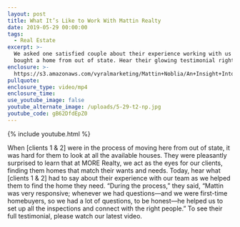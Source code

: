 ```yaml
---
layout: post
title: What It’s Like to Work With Mattin Realty
date: 2019-05-29 00:00:00
tags:
  - Real Estate
excerpt: >-
  We asked one satisfied couple about their experience working with us as they
  bought a home from out of state. Hear their glowing testimonial right here.
enclosure: >-
  https://s3.amazonaws.com/vyralmarketing/Mattin+Noblia/An+Insight+Into+What+Its+Like+to+Work+With+MORE+Realty.mp4
pullquote:
enclosure_type: video/mp4
enclosure_time:
use_youtube_image: false
youtube_alternate_image: /uploads/5-29-t2-np.jpg
youtube_code: gB62DfdEpZ0
---
```


{% include youtube.html %}

When \[clients 1 & 2\] were in the process of moving here from out of state, it was hard for them to look at all the available houses. They were pleasantly surprised to learn that at MORE Realty, we act as the eyes for our clients, finding them homes that match their wants and needs. Today, hear what \[clients 1 & 2\] had to say about their experience with our team as we helped them to find the home they need. “During the process,” they said, “Mattin was very responsive; whenever we had questions—and we were first-time homebuyers, so we had a lot of questions, to be honest—he helped us to set up all the inspections and connect with the right people.” To see their full testimonial, please watch our latest video.